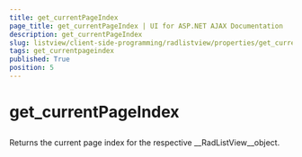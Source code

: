 ```yaml
---
title: get_currentPageIndex
page_title: get_currentPageIndex | UI for ASP.NET AJAX Documentation
description: get_currentPageIndex
slug: listview/client-side-programming/radlistview/properties/get_currentpageindex
tags: get_currentpageindex
published: True
position: 5
---
```


# get_currentPageIndex



## 

Returns the current page index for the respective __RadListView__object.
